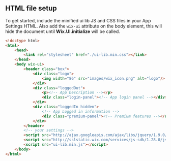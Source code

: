 ## HTML file setup
<!-- HTMLFileSetup -->

To get started, include the minified ui lib JS and CSS files in your App Settings HTML. Also add the `wix-ui` attribute on the body element, this will hide the document until **Wix.UI.initialize** will be called.

```html
<!doctype html>
<html>
    <head>
        <link rel="stylesheet" href="./ui-lib.min.css"></link>
    </head>
    <body wix-ui>
        <header class="box">
            <div class="logo">
                <img width="86" src="images/wix_icon.png" alt="logo"/>
        	</div>
        	<div class="loggedOut">
        		<p><!-- App Description --></p>
        		<div class="login-panel"><!-- App login panel --></div>
        	</div>
        	<div class="loggedIn hidden">
                <!-- App Logged in information -->
        		<div class="premium-panel"><!-- Premium features --></div>
        	</div>
        </header>
        <!-- your settings -->
        <script src="http://ajax.googleapis.com/ajax/libs/jquery/1.9.0/jquery.min.js"></script>
        <script src="http://sslstatic.wix.com/services/js-sdk/1.28.0/js/Wix.js"></script>
        <script src="ui-lib.min.js"></script>
    </body>
</html>
```